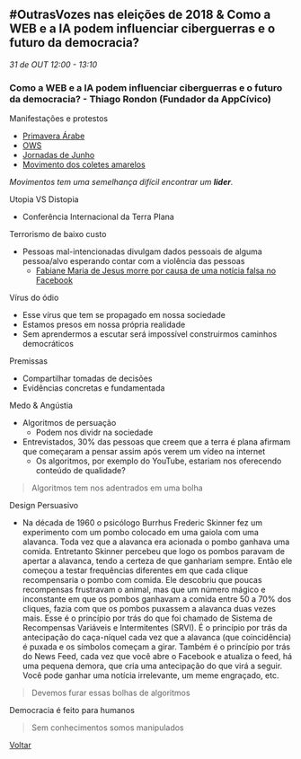 
## #OutrasVozes nas eleições de 2018 & Como a WEB e a IA podem influenciar ciberguerras e o futuro da democracia?
_31 de OUT 12:00 - 13:10_

### Como a WEB e a IA podem influenciar ciberguerras e o futuro da democracia? - Thiago Rondon (Fundador da AppCívico)

Manifestações e protestos
* [Primavera Árabe](https://pt.wikipedia.org/wiki/Primavera_%C3%81rabe)
* [OWS](https://pt.wikipedia.org/wiki/Occupy_Wall_Street)
* [Jornadas de Junho](https://pt.wikipedia.org/wiki/Jornadas_de_Junho)
* [Movimento dos coletes amarelos](https://pt.wikipedia.org/wiki/Movimento_dos_coletes_amarelos)

*Movimentos tem uma semelhança difícil encontrar um **lider**.*

Utopia VS Distopia
* Conferência Internacional da Terra Plana

Terrorismo de baixo custo 
* Pessoas mal-intencionadas divulgam dados pessoais de alguma pessoa/alvo esperando contar com a violência das pessoas
    * [Fabiane Maria de Jesus morre por causa de uma notícia falsa no Facebook](https://noticias.r7.com/sao-paulo/mulher-foi-espancada-ate-a-morte-no-guaruja-por-causa-de-boato-na-internet-07052014)

Vírus do ódio
* Esse vírus que tem se propagado em nossa sociedade
* Estamos presos em nossa própria realidade
* Sem aprendermos a escutar será impossível construirmos caminhos democráticos

Premissas
* Compartilhar tomadas de decisões
* Evidências concretas e fundamentada

Medo & Angústia
* Algoritmos de persuação
    * Podem nos dividr na sociedade
* Entrevistados, 30% das pessoas que creem que a terra é plana afirmam que começaram a pensar assim após verem um vídeo na internet
    * Os algoritmos, por exemplo do YouTube, estariam nos oferecendo conteúdo de qualidade?

> Algoritmos tem nos adentrados em uma bolha

Design Persuasivo
* Na década de 1960 o psicólogo Burrhus Frederic Skinner fez um experimento com um pombo colocado em uma gaiola com uma alavanca. Toda vez que a alavanca era acionada o pombo ganhava uma comida. Entretanto Skinner percebeu que logo os pombos paravam de apertar a alavanca, tendo a certeza de que ganhariam sempre. Então ele começou a testar frequências diferentes em que cada clique recompensaria o pombo com comida. Ele descobriu que poucas recompensas frustravam o animal, mas que um número mágico e inconstante em que os pombos ganhavam a comida entre 50 a 70% dos cliques, fazia com que os pombos puxassem a alavanca duas vezes mais.
Esse é o princípio por trás do que foi chamado de Sistema de Recompensas Variáveis e Intermitentes (SRVI). É o princípio por trás da antecipação do caça-níquel cada vez que a alavanca (que coincidência) é puxada e os símbolos começam a girar.
Também é o princípio por trás do News Feed, cada vez que você abre o Facebook e atualiza o feed, há uma pequena demora, que cria uma antecipação do que virá a seguir. Você pode ganhar uma notícia irrelevante, um meme engraçado, etc.

> Devemos furar essas bolhas de algoritmos

Democracia é feito para humanos

> Sem conhecimentos somos manipulados


[Voltar](/webbr2019)